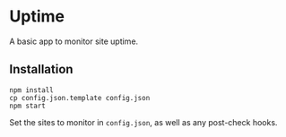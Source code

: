 # Uptime

A basic app to monitor site uptime.

## Installation

```
npm install
cp config.json.template config.json
npm start
```

Set the sites to monitor in `config.json`, as well as any post-check hooks.